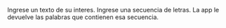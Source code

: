 Ingrese un texto de su interes.
Ingrese una secuencia de letras.
La app le devuelve las palabras que contienen esa secuencia.
